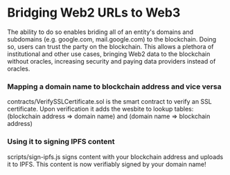 # Bridging Web2 URLs to Web3
The ability to do so enables briding all of an entity's domains and subdomains (e.g. google.com, mail.google.com) to the blockchain. Doing so, users can trust the party on the blockchain. This allows a plethora of institutional and other use cases, bringing Web2 data to the blockchain without oracles, increasing security and paying data providers instead of oracles.

### Mapping a domain name to blockchain address and vice versa
contracts/VerifySSLCertificate.sol is the smart contract to verify an SSL certificate. Upon verification it adds the wesbite to lookup tables: (blockchain address => domain name) and (domain name => blockchain address)
### Using it to signing IPFS content
scripts/sign-ipfs.js signs content with your blockchain address and uploads it to IPFS. This content is now verifiably signed by your domain name!
